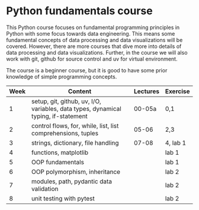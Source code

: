 # Python fundamentals course

This Python course focuses on fundamental programming principles in Python with some focus towards data engineering. This means some fundamental concepts of data processing and data visualizations will be covered. However, there are more courses that dive more into details of data processing and data visualizations. Further, in the course we will also work with git, github for source control and uv for virtual environment.

The course is a beginner course, but it is good to have some prior knowledge of simple programming concepts.

| **Week** | **Content**                                                                        | **Lectures** | **Exercise** |
| -------- | ---------------------------------------------------------------------------------- | ------------ | ------------ |
| 1        | setup, git, github, uv, I/O, variables, data types, dynamical typing, if-statement | 00-05a       | 0,1          |
| 2        | control flows, for, while, list, list comprehensions, tuples                       | 05-06        | 2,3          |
| 3        | strings, dictionary, file handling                                                 | 07-08        | 4, lab 1     |
| 4        | functions, matplotlib                                                              |              | lab 1        |
| 5        | OOP fundamentals                                                                   |              | lab 1        |
| 6        | OOP polymorphism, inheritance                                                      |              | lab 2        |
| 7        | modules, path, pydantic data validation                                            |              | lab 2        |
| 8        | unit testing with pytest                                                           |              | lab 2        |
